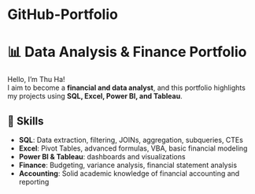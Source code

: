 # GitHub-Portfolio
# 📊 Data Analysis & Finance Portfolio
Hello, I’m Thu Ha!  
I aim to become a **financial and data analyst**, and this portfolio highlights my projects using **SQL, Excel, Power BI, and Tableau**.

## 🔧 Skills
- **SQL**:  Data extraction, filtering, JOINs, aggregation, subqueries, CTEs 
- **Excel**: Pivot Tables, advanced formulas, VBA, basic financial modeling  
- **Power BI & Tableau**: dashboards and visualizations  
- **Finance**: Budgeting, variance analysis, financial statement analysis
- **Accounting**: Solid academic knowledge of financial accounting and reporting
